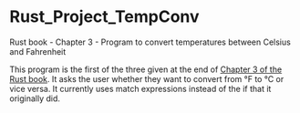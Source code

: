 # Rust_Project_TempConv
Rust book - Chapter 3 - Program to convert temperatures between Celsius and Fahrenheit

This program is the first of the three given at the end of <a href="https://doc.rust-lang.org/book/ch03-05-control-flow.html">Chapter 3 of the Rust book</a>. It asks the user whether they want to convert from °F to °C or vice versa. It currently uses match expressions instead of the if that it originally did.
